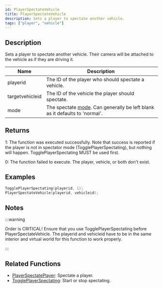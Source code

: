 ```yaml
---
id: PlayerSpectateVehicle
title: PlayerSpectateVehicle
description: Sets a player to spectate another vehicle.
tags: ["player", "vehicle"]
---
```


## Description

Sets a player to spectate another vehicle. Their camera will be attached to the vehicle as if they are driving it.

| Name            | Description                                                                                                 |
| --------------- | ----------------------------------------------------------------------------------------------------------- |
| playerid        | The ID of the player who should spectate a vehicle.                                                         |
| targetvehicleid | The ID of the vehicle the player should spectate.                                                           |
| mode            | The spectate [mode](../resources/spectatemodes). Can generally be left blank as it defaults to 'normal'. |

## Returns

1: The function was executed successfully. Note that success is reported if the player is not in spectator mode (TogglePlayerSpectating), but nothing will happen. TogglePlayerSpectating MUST be used first.

0: The function failed to execute. The player, vehicle, or both don't exist.

## Examples

```c
TogglePlayerSpectating(playerid, 1);
PlayerSpectateVehicle(playerid, vehicleid);
```

## Notes

:::warning

Order is CRITICAL! Ensure that you use TogglePlayerSpectating before PlayerSpectateVehicle. The playerid and vehicleid have to be in the same interior and virtual world for this function to work properly.

:::

## Related Functions

- [PlayerSpectatePlayer](PlayerSpectatePlayer): Spectate a player.
- [TogglePlayerSpectating](TogglePlayerSpectating): Start or stop spectating.
